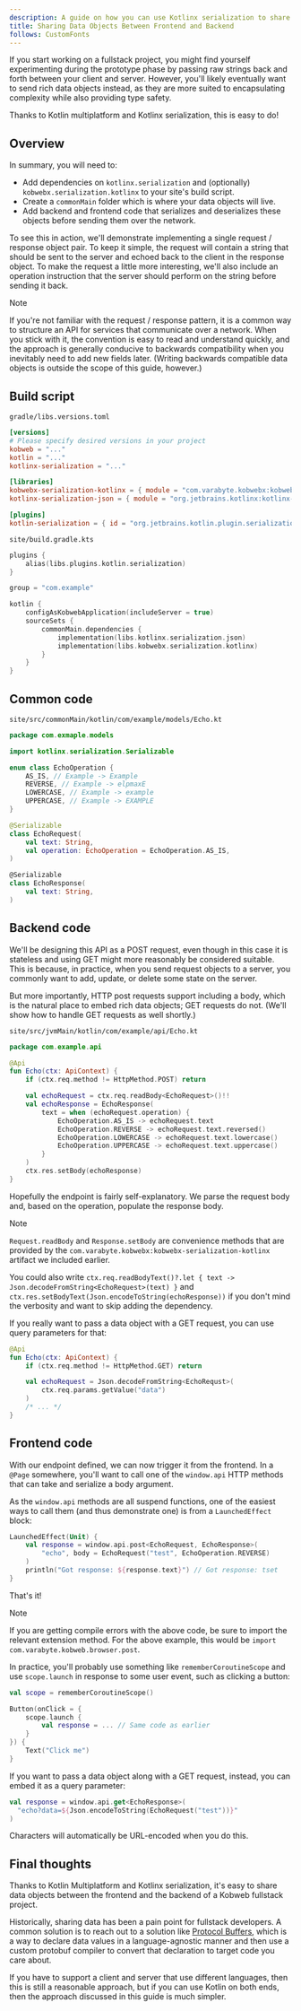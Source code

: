 ```yaml
---
description: A guide on how you can use Kotlinx serialization to share data objects across the network.
title: Sharing Data Objects Between Frontend and Backend
follows: CustomFonts
---
```


If you start working on a fullstack project, you might find yourself experimenting during the prototype phase by passing
raw strings back and forth between your client and server. However, you'll likely eventually want to send rich data
objects instead, as they are more suited to encapsulating complexity while also providing type safety.

Thanks to Kotlin multiplatform and Kotlinx serialization, this is easy to do!

## Overview

In summary, you will need to:

* Add dependencies on `kotlinx.serialization` and (optionally) `kobwebx.serialization.kotlinx` to your site's build
  script.
* Create a `commonMain` folder which is where your data objects will live.
* Add backend and frontend code that serializes and deserializes these objects before sending them over the network.

To see this in action, we'll demonstrate implementing a single request / response object pair. To keep it simple, the
request will contain a string that should be sent to the server and echoed back to the client in the response object. To
make the request a little more interesting, we'll also include an operation instruction that the server should perform
on the string before sending it back.

> [!NOTE]
> If you're not familiar with the request / response pattern, it is a common way to structure an API for services that
> communicate over a network. When you stick with it, the convention is easy to read and understand quickly, and the
> approach is generally conducive to backwards compatibility when you inevitably need to add new fields later.
> (Writing backwards compatible data objects is outside the scope of this guide, however.)

## Build script

`gradle/libs.versions.toml`
```toml
[versions]
# Please specify desired versions in your project
kobweb = "..."
kotlin = "..."
kotlinx-serialization = "..."

[libraries]
kobwebx-serialization-kotlinx = { module = "com.varabyte.kobwebx:kobwebx-serialization-kotlinx", version.ref = "kobweb" }
kotlinx-serialization-json = { module = "org.jetbrains.kotlinx:kotlinx-serialization-json", version.ref = "kotlinx-serialization" }

[plugins]
kotlin-serialization = { id = "org.jetbrains.kotlin.plugin.serialization", version.ref = "kotlin" }
```

`site/build.gradle.kts`
```kotlin 2,11,12
plugins {
    alias(libs.plugins.kotlin.serialization)
}

group = "com.example"

kotlin {
    configAsKobwebApplication(includeServer = true)
    sourceSets {
        commonMain.dependencies {
            implementation(libs.kotlinx.serialization.json)
            implementation(libs.kobwebx.serialization.kotlinx)
        }
    }
}
```

## Common code

`site/src/commonMain/kotlin/com/example/models/Echo.kt`
```kotlin
package com.exmaple.models

import kotlinx.serialization.Serializable

enum class EchoOperation {
    AS_IS, // Example -> Example
    REVERSE, // Example -> elpmaxE
    LOWERCASE, // Example -> example
    UPPERCASE, // Example -> EXAMPLE
}

@Serializable
class EchoRequest(
    val text: String,
    val operation: EchoOperation = EchoOperation.AS_IS,
)

@Serializable
class EchoResponse(
    val text: String,
)
```

## Backend code

We'll be designing this API as a POST request, even though in this case it is stateless and using GET might more
reasonably be considered suitable. This is because, in practice, when you send request objects to a server, you commonly
want to add, update, or delete some state on the server.

But more importantly, HTTP post requests support including a body, which is the natural place to embed rich data
objects; GET requests do not. (We'll show how to handle GET requests as well shortly.)

`site/src/jvmMain/kotlin/com/example/api/Echo.kt`
```kotlin
package com.example.api

@Api
fun Echo(ctx: ApiContext) {
    if (ctx.req.method != HttpMethod.POST) return

    val echoRequest = ctx.req.readBody<EchoRequest>()!!
    val echoResponse = EchoResponse(
        text = when (echoRequest.operation) {
            EchoOperation.AS_IS -> echoRequest.text
            EchoOperation.REVERSE -> echoRequest.text.reversed()
            EchoOperation.LOWERCASE -> echoRequest.text.lowercase()
            EchoOperation.UPPERCASE -> echoRequest.text.uppercase()
        }
    )
    ctx.res.setBody(echoResponse)
}
```

Hopefully the endpoint is fairly self-explanatory. We parse the request body and, based on the operation, populate the
response body.

> [!NOTE]
> `Request.readBody` and `Response.setBody` are convenience methods that are provided by the
> `com.varabyte.kobwebx:kobwebx-serialization-kotlinx` artifact we included earlier.
> 
> You could also write `ctx.req.readBodyText()?.let { text -> Json.decodeFromString<EchoRequest>(text) }` and
> `ctx.res.setBodyText(Json.encodeToString(echoResponse))` if you don't mind the verbosity and want to skip adding the
> dependency.

If you really want to pass a data object with a GET request, you can use query parameters for that:
```kotlin
@Api
fun Echo(ctx: ApiContext) {
    if (ctx.req.method != HttpMethod.GET) return

    val echoRequest = Json.decodeFromString<EchoRequst>(
        ctx.req.params.getValue("data")
    )
    /* ... */
}
```

## Frontend code

With our endpoint defined, we can now trigger it from the frontend. In a `@Page` somewhere, you'll want to call one of
the `window.api` HTTP methods that can take and serialize a body argument.

As the `window.api` methods are all suspend functions, one of the easiest ways to call them (and thus demonstrate one)
is from a `LaunchedEffect` block:
```kotlin
LaunchedEffect(Unit) {
    val response = window.api.post<EchoRequest, EchoResponse>(
        "echo", body = EchoRequest("test", EchoOperation.REVERSE)
    )
    println("Got response: ${response.text}") // Got response: tset
}
```

That's it!

> [!NOTE]
> If you are getting compile errors with the above code, be sure to import the relevant extension method. For the above
> example, this would be `import com.varabyte.kobweb.browser.post`.

In practice, you'll probably use something like `rememberCoroutineScope` and use `scope.launch` in response to some user
event, such as clicking a button:
```kotlin
val scope = rememberCoroutineScope()

Button(onClick = {
    scope.launch {
        val response = ... // Same code as earlier
    }
}) {
    Text("Click me")
}
```

If you want to pass a data object along with a GET request, instead, you can embed it as a query parameter:
```kotlin
val response = window.api.get<EchoResponse>(
  "echo?data=${Json.encodeToString(EchoRequest("test"))}"
)
```

Characters will automatically be URL-encoded when you do this.

## Final thoughts

Thanks to Kotlin Multiplatform and Kotlinx serialization, it's easy to share data objects between the frontend and the
backend of a Kobweb fullstack project.

Historically, sharing data has been a pain point for fullstack developers. A common solution is to reach out to a
solution like [Protocol Buffers](https://protobuf.dev/), which is a way to declare data values in a language-agnostic
manner and then use a custom protobuf compiler to convert that declaration to target code you care about.

If you have to support a client and server that use different languages, then this is still a reasonable approach, but
if you can use Kotlin on both ends, then the approach discussed in this guide is much simpler.
